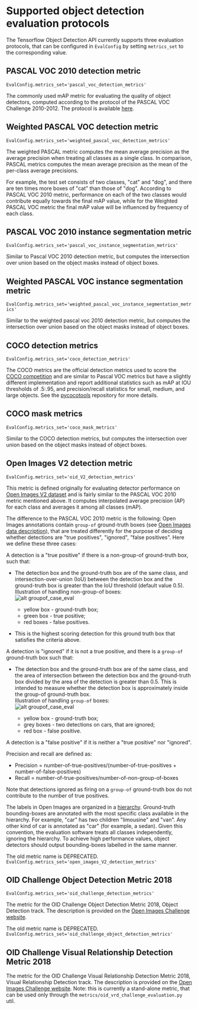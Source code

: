 # Supported object detection evaluation protocols

The Tensorflow Object Detection API currently supports three evaluation protocols,
that can be configured in `EvalConfig` by setting `metrics_set` to the
corresponding value.

## PASCAL VOC 2010 detection metric

`EvalConfig.metrics_set='pascal_voc_detection_metrics'`

The commonly used mAP metric for evaluating the quality of object detectors,
computed according to the protocol of the PASCAL VOC Challenge 2010-2012. The
protocol is available
[here](http://host.robots.ox.ac.uk/pascal/VOC/voc2010/devkit_doc_08-May-2010.pdf).

## Weighted PASCAL VOC detection metric

`EvalConfig.metrics_set='weighted_pascal_voc_detection_metrics'`

The weighted PASCAL metric computes the mean average precision as the average
precision when treating all classes as a single class. In comparison,
PASCAL metrics computes the mean average precision as the mean of the
per-class average precisions.

For example, the test set consists of two classes, "cat" and "dog", and there
are ten times more boxes of "cat" than those of "dog". According to PASCAL VOC
2010 metric, performance on each of the two classes would contribute equally
towards the final mAP value, while for the Weighted PASCAL VOC metric the final
mAP value will be influenced by frequency of each class.

## PASCAL VOC 2010 instance segmentation metric

`EvalConfig.metrics_set='pascal_voc_instance_segmentation_metrics'`

Similar to Pascal VOC 2010 detection metric, but computes the intersection over
union based on the object masks instead of object boxes.

## Weighted PASCAL VOC instance segmentation metric

`EvalConfig.metrics_set='weighted_pascal_voc_instance_segmentation_metrics'`

Similar to the weighted pascal voc 2010 detection metric, but computes the
intersection over union based on the object masks instead of object boxes.


## COCO detection metrics

`EvalConfig.metrics_set='coco_detection_metrics'`

The COCO metrics are the official detection metrics used to score the
[COCO competition](http://cocodataset.org/) and are similar to Pascal VOC
metrics but have a slightly different implementation and report additional
statistics such as mAP at IOU thresholds of .5:.95, and precision/recall
statistics for small, medium, and large objects.
See the
[pycocotools](https://github.com/cocodataset/cocoapi/tree/master/PythonAPI)
repository for more details.

## COCO mask metrics

`EvalConfig.metrics_set='coco_mask_metrics'`

Similar to the COCO detection metrics, but computes the
intersection over union based on the object masks instead of object boxes.

## Open Images V2 detection metric

`EvalConfig.metrics_set='oid_V2_detection_metrics'`

This metric is defined originally for evaluating detector performance on [Open
Images V2 dataset](https://github.com/openimages/dataset) and is fairly similar
to the PASCAL VOC 2010 metric mentioned above. It computes interpolated average
precision (AP) for each class and averages it among all classes (mAP).

The difference to the PASCAL VOC 2010 metric is the following: Open Images
annotations contain `group-of` ground-truth boxes (see [Open Images data
description](https://github.com/openimages/dataset#annotations-human-bboxcsv)),
that are treated differently for the purpose of deciding whether detections are
"true positives", "ignored", "false positives". Here we define these three
cases:

A detection is a "true positive" if there is a non-group-of ground-truth box,
such that:

*   The detection box and the ground-truth box are of the same class, and
    intersection-over-union (IoU) between the detection box and the ground-truth
    box is greater than the IoU threshold (default value 0.5). \
    Illustration of handling non-group-of boxes: \
    ![alt
    groupof_case_eval](img/nongroupof_case_eval.png "illustration of handling non-group-of boxes: yellow box - ground truth bounding box; green box - true positive; red box - false positives.")

    *   yellow box - ground-truth box;
    *   green box - true positive;
    *   red boxes - false positives.

*   This is the highest scoring detection for this ground truth box that
    satisfies the criteria above.

A detection is "ignored" if it is not a true positive, and there is a `group-of`
ground-truth box such that:

*   The detection box and the ground-truth box are of the same class, and the
    area of intersection between the detection box and the ground-truth box
    divided by the area of the detection is greater than 0.5. This is intended
    to measure whether the detection box is approximately inside the group-of
    ground-truth box. \
    Illustration of handling `group-of` boxes: \
    ![alt
    groupof_case_eval](img/groupof_case_eval.png "illustration of handling group-of boxes: yellow box - ground truth bounding box; grey boxes - two detections of cars, that are ignored; red box - false positive.")

    *   yellow box - ground-truth box;
    *   grey boxes - two detections on cars, that are ignored;
    *   red box - false positive.

A detection is a "false positive" if it is neither a "true positive" nor
"ignored".

Precision and recall are defined as:

* Precision = number-of-true-positives/(number-of-true-positives + number-of-false-positives)
* Recall = number-of-true-positives/number-of-non-group-of-boxes

Note that detections ignored as firing on a `group-of` ground-truth box do not
contribute to the number of true positives.

The labels in Open Images are organized in a
[hierarchy](https://storage.googleapis.com/openimages/2017_07/bbox_labels_vis/bbox_labels_vis.html).
Ground-truth bounding-boxes are annotated with the most specific class available
in the hierarchy. For example, "car" has two children "limousine" and "van". Any
other kind of car is annotated as "car" (for example, a sedan). Given this
convention, the evaluation software treats all classes independently, ignoring
the hierarchy. To achieve high performance values, object detectors should
output bounding-boxes labelled in the same manner.

The old metric name is DEPRECATED.
`EvalConfig.metrics_set='open_images_V2_detection_metrics'`

## OID Challenge Object Detection Metric 2018

`EvalConfig.metrics_set='oid_challenge_detection_metrics'`

The metric for the OID Challenge Object Detection Metric 2018, Object Detection
track. The description is provided on the [Open Images Challenge
website](https://storage.googleapis.com/openimages/web/challenge.html).

The old metric name is DEPRECATED.
`EvalConfig.metrics_set='oid_challenge_object_detection_metrics'`

## OID Challenge Visual Relationship Detection Metric 2018

The metric for the OID Challenge Visual Relationship Detection Metric 2018, Visual
Relationship Detection track. The description is provided on the [Open Images
Challenge
website](https://storage.googleapis.com/openimages/web/challenge.html). Note:
this is currently a stand-alone metric, that can be used only through the
`metrics/oid_vrd_challenge_evaluation.py` util.
